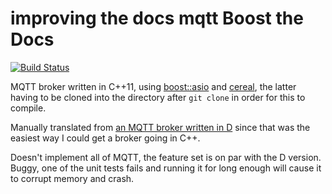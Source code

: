 improving the docs
mqtt
Boost the Docs
=============
[![Build Status](https://travis-ci.org/atilaneves/mqttcpp.png?branch=master)](https://travis-ci.org/atilaneves/mqttcpp)

MQTT broker written in C++11, using
[boost::asio](http://www.boost.org/doc/libs/1_55_0/doc/html/boost_asio.html)
and [cereal](https://bitbucket.org/atilaneves/cereal), the latter having to be cloned into
the directory after `git clone` in order for this to compile.

Manually translated from [an MQTT broker written in D](https://github.com/atilaneves/mqtt)
since that was the easiest way I could get a broker going in C++.

Doesn't implement all of MQTT, the feature set is on par with the D version. Buggy, one
of the unit tests fails and running it for long enough will cause it to corrupt memory
and crash.
